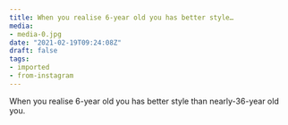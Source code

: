 ```yaml
---
title: When you realise 6-year old you has better style…
media:
- media-0.jpg
date: "2021-02-19T09:24:08Z"
draft: false
tags:
- imported
- from-instagram
---
```

When you realise 6-year old you has better style than nearly-36-year old you.
